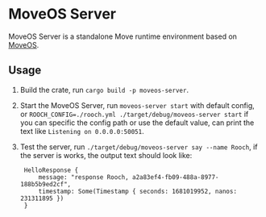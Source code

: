 # MoveOS Server

MoveOS Server is a standalone Move runtime environment based on [MoveOS](./moveos).

## Usage

1. Build the crate, run `cargo build -p moveos-server`.

2. Start the MoveOS Server, run `moveos-server start` with default config, or `ROOCH_CONFIG=./rooch.yml ./target/debug/moveos-server start` if you can specific the config path or use the default value, can print the text like `Listening on 0.0.0.0:50051`.
   
3. Test the server, run `./target/debug/moveos-server say --name Rooch`, if the server is works, the output text should look like:
   ```
    HelloResponse { 
        message: "response Rooch, a2a83ef4-fb09-488a-8977-188b5b9ed2cf", 
        timestamp: Some(Timestamp { seconds: 1681019952, nanos: 231311895 }) 
    }
    ```